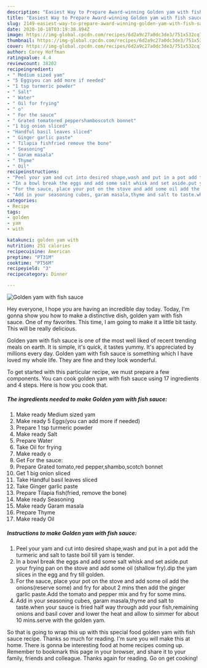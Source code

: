 ```yaml
---
description: "Easiest Way to Prepare Award-winning Golden yam with fish sauce"
title: "Easiest Way to Prepare Award-winning Golden yam with fish sauce"
slug: 2149-easiest-way-to-prepare-award-winning-golden-yam-with-fish-sauce
date: 2020-10-18T03:19:38.894Z
image: https://img-global.cpcdn.com/recipes/6d2a9c27a0dc3de3/751x532cq70/golden-yam-with-fish-sauce-recipe-main-photo.jpg
thumbnail: https://img-global.cpcdn.com/recipes/6d2a9c27a0dc3de3/751x532cq70/golden-yam-with-fish-sauce-recipe-main-photo.jpg
cover: https://img-global.cpcdn.com/recipes/6d2a9c27a0dc3de3/751x532cq70/golden-yam-with-fish-sauce-recipe-main-photo.jpg
author: Corey Hoffman
ratingvalue: 4.4
reviewcount: 38202
recipeingredient:
- " Medium sized yam"
- "5 Eggsyou can add more if needed"
- "1 tsp turmeric powder"
- " Salt"
- " Water"
- " Oil for frying"
- " o"
- " For the sauce"
- " Grated tomatored peppershamboscotch bonnet"
- "1 big onion sliced"
- "Handful basil leaves sliced"
- " Ginger garlic paste"
- " Tilapia fishfried remove the bone"
- " Seasoning"
- " Garam masala"
- " Thyme"
- " Oil"
recipeinstructions:
- "Peel your yam and cut into desired shape,wash and put in a pot add the turmeric and salt to taste boil till yam is tender."
- "In a bowl break the eggs and add some salt whisk and set aside.put your frying pan on the stove and add some oil (shallow fry).dip the yam slices in the egg and fry till golden."
- "For the sauce, place your pot on the stove and add some oil add the onions(reserve some) and fry for about 2 mins then add the ginger garlic paste.Add the tomato and pepper mix and fry for some mins."
- "Add in your seasoning cubes, garam masala,thyme and salt to taste.when your sauce is fried half way through add your fish,remaining onions and basil cover and lower the heat and allow to simmer for about 10 mins.serve with the golden yam."
categories:
- Recipe
tags:
- golden
- yam
- with

katakunci: golden yam with 
nutrition: 251 calories
recipecuisine: American
preptime: "PT31M"
cooktime: "PT56M"
recipeyield: "3"
recipecategory: Dinner

---
```



![Golden yam with fish sauce](https://img-global.cpcdn.com/recipes/6d2a9c27a0dc3de3/751x532cq70/golden-yam-with-fish-sauce-recipe-main-photo.jpg)

Hey everyone, I hope you are having an incredible day today. Today, I'm gonna show you how to make a distinctive dish, golden yam with fish sauce. One of my favorites. This time, I am going to make it a little bit tasty. This will be really delicious.

Golden yam with fish sauce is one of the most well liked of recent trending meals on earth. It is simple, it's quick, it tastes yummy. It's appreciated by millions every day. Golden yam with fish sauce is something which I have loved my whole life. They are fine and they look wonderful.




To get started with this particular recipe, we must prepare a few components. You can cook golden yam with fish sauce using 17 ingredients and 4 steps. Here is how you cook that.

<!--inarticleads1-->

##### The ingredients needed to make Golden yam with fish sauce:

1. Make ready  Medium sized yam
1. Make ready 5 Eggs(you can add more if needed)
1. Prepare 1 tsp turmeric powder
1. Make ready  Salt
1. Prepare  Water
1. Take  Oil for frying
1. Make ready  o
1. Get  For the sauce:
1. Prepare  Grated tomato,red pepper,shambo,scotch bonnet
1. Get 1 big onion sliced
1. Take Handful basil leaves sliced
1. Take  Ginger garlic paste
1. Prepare  Tilapia fish(fried, remove the bone)
1. Make ready  Seasoning
1. Make ready  Garam masala
1. Prepare  Thyme
1. Make ready  Oil




<!--inarticleads2-->

##### Instructions to make Golden yam with fish sauce:

1. Peel your yam and cut into desired shape,wash and put in a pot add the turmeric and salt to taste boil till yam is tender.
1. In a bowl break the eggs and add some salt whisk and set aside.put your frying pan on the stove and add some oil (shallow fry).dip the yam slices in the egg and fry till golden.
1. For the sauce, place your pot on the stove and add some oil add the onions(reserve some) and fry for about 2 mins then add the ginger garlic paste.Add the tomato and pepper mix and fry for some mins.
1. Add in your seasoning cubes, garam masala,thyme and salt to taste.when your sauce is fried half way through add your fish,remaining onions and basil cover and lower the heat and allow to simmer for about 10 mins.serve with the golden yam.




So that is going to wrap this up with this special food golden yam with fish sauce recipe. Thanks so much for reading. I'm sure you will make this at home. There is gonna be interesting food at home recipes coming up. Remember to bookmark this page in your browser, and share it to your family, friends and colleague. Thanks again for reading. Go on get cooking!

